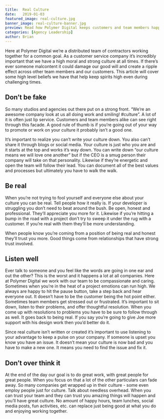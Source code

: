 ```yaml
---
title:  Real Culture
date:   2019-01-03
featured_image: real-culture.jpg
banner_image: real-culture-banner.jpg
preview: Read how Polymer Digital keeps customers and team members happy through organic culture.
categories: [Agency Leadership]
author: Brian
---
```


Here at Polymer Digital we’re a distributed team of contractors working together for a common goal. As a customer service company it’s incredibly important that we have a high moral and strong culture at all times. If there’s ever someone malcontent it could damage our good will and create a ripple effect across other team members and our customers. This article will cover some high level beliefs we have that help keep spirits high even during challenging times.

## Don’t be fake 

So many studios and agencies out there put on a strong front. “We’re an awesome company look at us all doing work and smiling! #culture”. A lot of it is often just lip service. Customers and team members alike can see right through this facade. A good rule of thumb is if you’re going out of your way to promote or work on your culture it probably isn’t a good one.

It’s important to realize you can’t write your culture down. You also can’t share it through blogs or social media. Your culture is just who you are and it starts at the top and works it’s way down. You can write down “our culture means we will love one another” but if the CEO is a smug person their company will take on that personality. Likewise if they’re energetic and open the team will follow their lead. You can document all of the best values and processes but ultimately you have to walk the walk. 

## Be real

When you’re not trying to fool yourself and everyone else about your culture you can be real. Tell people how it really is. If your developer is struggling you don’t need to beat around the bush. Be open, honest and professional. They’ll appreciate you more for it. Likewise if you’re hitting a bump in the road with a project don’t try to sweep it under the rug with a customer. If you’re real with them they’ll be more understanding. 

When people know you’re coming from a position of being real and honest they’ll trust you more. Good things come from relationships that have strong trust involved. 

## Listen well

Ever talk to someone and you feel like the words are going in one ear and out the other? This is the worst and it happens a lot at all companies. Here at Polymer Digital we work with our team to be compassionate and caring. Sometimes when you’re in the heat of a project emotions can run high. We always are happy to hit the pause button, take a step back and hear everyone out. It doesn’t have to be the customer being the hot point either. Sometimes team members get stressed out or frustrated. It’s important to sit down, listen to their problems, and offer thoughtful resolution.  When you come up with resolutions to problems you have to be sure to follow through as well. It goes back to being real. If you say you’re going to give Joe more support with his design work then you’d better do it. 

Since real culture isn’t written or created it’s important to use listening to your advantage to keep a pulse on your company. If someone is upset you know you have an issue. It doesn’t mean your culture is now bad and you have to make a new one. It means you need to find the issue and fix it. 

## Don’t over think it

At the end of the day our goal is to do great work, with great people for great people. When you focus on that a lot of the other particulars can fade away. So many companies get wrapped up in their culture - some even employ people just for culture. Talk about needless overhead. When you can trust your team and they can trust you amazing things will happen and you’ll have great culture. No amount of happy hours, team lunches, social media posts, fun activities, etc. can replace just being good at what you do and enjoying working together. 
